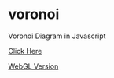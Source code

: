 # voronoi
Voronoi Diagram in Javascript

[Click Here](voronoi.html)

[WebGL Version](glVoronoi.html)
